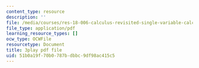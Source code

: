 ```yaml
---
content_type: resource
description: ''
file: /media/courses/res-18-006-calculus-revisited-single-variable-calculus-fall-2010/51b0a19f70b0787bdbbc9df98ac415c5_aWYwHnH-ptI.pdf
file_type: application/pdf
learning_resource_types: []
ocw_type: OCWFile
resourcetype: Document
title: 3play pdf file
uid: 51b0a19f-70b0-787b-dbbc-9df98ac415c5
---
```

